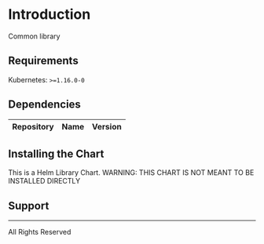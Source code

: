 # Introduction

Common library

## Requirements

Kubernetes: `>=1.16.0-0`

## Dependencies

| Repository | Name | Version |
|------------|------|---------|

## Installing the Chart

This is a Helm Library Chart.
WARNING: THIS CHART IS NOT MEANT TO BE INSTALLED DIRECTLY

## Support


---
All Rights Reserved
